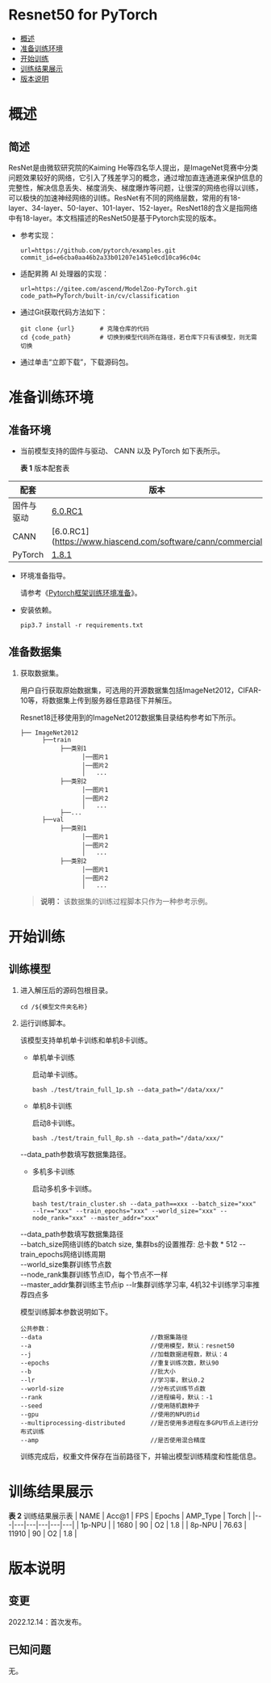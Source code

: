 # Resnet50 for PyTorch

-   [概述](概述.md)
-   [准备训练环境](准备训练环境.md)
-   [开始训练](开始训练.md)
-   [训练结果展示](训练结果展示.md)
-   [版本说明](版本说明.md)



# 概述

## 简述

ResNet是由微软研究院的Kaiming He等四名华人提出，是ImageNet竞赛中分类问题效果较好的网络，它引入了残差学习的概念，通过增加直连通道来保护信息的完整性，解决信息丢失、梯度消失、梯度爆炸等问题，让很深的网络也得以训练，可以极快的加速神经网络的训练。ResNet有不同的网络层数，常用的有18-layer、34-layer、50-layer、101-layer、152-layer。ResNet18的含义是指网络中有18-layer。本文档描述的ResNet50是基于Pytorch实现的版本。


- 参考实现：

  ```
  url=https://github.com/pytorch/examples.git
  commit_id=e6cba0aa46b2a33b01207e1451e0cd10ca96c04c
  ```

- 适配昇腾 AI 处理器的实现：

  ```
  url=https://gitee.com/ascend/ModelZoo-PyTorch.git
  code_path=PyTorch/built-in/cv/classification
  ```
  
- 通过Git获取代码方法如下：

  ```
  git clone {url}       # 克隆仓库的代码
  cd {code_path}        # 切换到模型代码所在路径，若仓库下只有该模型，则无需切换
  ```
  
- 通过单击“立即下载”，下载源码包。

# 准备训练环境

## 准备环境

- 当前模型支持的固件与驱动、 CANN 以及 PyTorch 如下表所示。

  **表 1**  版本配套表


| 配套       | 版本                                                         |
| ---------- | ------------------------------------------------------------ |
| 固件与驱动 | [6.0.RC1](https://www.hiascend.com/hardware/firmware-drivers?tag=commercial) |
| CANN       | [6.0.RC1](https://www.hiascend.com/software/cann/commercial |
| PyTorch    | [1.8.1](https://gitee.com/ascend/pytorch/tree/master/)|

- 环境准备指导。

  请参考《[Pytorch框架训练环境准备](https://www.hiascend.com/document/detail/zh/ModelZoo/pytorchframework/ptes)》。
  
- 安装依赖。

  ```
  pip3.7 install -r requirements.txt
  ```


## 准备数据集

1. 获取数据集。

   用户自行获取原始数据集，可选用的开源数据集包括ImageNet2012，CIFAR-10等，将数据集上传到服务器任意路径下并解压。

   Resnet18迁移使用到的ImageNet2012数据集目录结构参考如下所示。

   ```
   ├── ImageNet2012
         ├──train
              ├──类别1
                    │──图片1
                    │──图片2
                    │   ...       
              ├──类别2
                    │──图片1
                    │──图片2
                    │   ...   
              ├──...                     
         ├──val  
              ├──类别1
                    │──图片1
                    │──图片2
                    │   ...       
              ├──类别2
                    │──图片1
                    │──图片2
                    │   ...              
   ```

   > **说明：** 
   >该数据集的训练过程脚本只作为一种参考示例。




# 开始训练

## 训练模型

1. 进入解压后的源码包根目录。

   ```
   cd /${模型文件夹名称}
   ```

2. 运行训练脚本。

   该模型支持单机单卡训练和单机8卡训练。

   - 单机单卡训练

     启动单卡训练。

     ```
     bash ./test/train_full_1p.sh --data_path="/data/xxx/" 
     ```

   - 单机8卡训练

     启动8卡训练。

     ```
     bash ./test/train_full_8p.sh --data_path="/data/xxx/"
     ```

   --data_path参数填写数据集路径。
   
   
   - 多机多卡训练

     启动多机多卡训练。

     ```
     bash test/train_cluster.sh --data_path==xxx --batch_size="xxx" --lr=="xxx" --train_epochs="xxx" --world_size="xxx" --node_rank="xxx" --master_addr="xxx"
     ```

   --data_path参数填写数据集路径    
   --batch_size网络训练的batch size, 集群bs的设置推荐: 总卡数 * 512 
   --train_epochs网络训练周期    
   --world_size集群训练节点数    
   --node_rank集群训练节点ID，每个节点不一样    
   --master_addr集群训练主节点ip
   --lr集群训练学习率, 4机32卡训练学习率推荐四点多   
   
    
   模型训练脚本参数说明如下。

   ```
   公共参数：
   --data                              //数据集路径
   --a                                 //使用模型，默认：resnet50
   --j                                 //加载数据进程数，默认：4
   --epochs                            //重复训练次数，默认90
   --b                                 //批大小
   --lr                                //学习率，默认0.2
   --world-size                        //分布式训练节点数
   --rank                              //进程编号，默认：-1
   --seed                              //使用随机数种子
   --gpu                               //使用的NPU的id
   --multiprocessing-distributed       //是否使用多进程在多GPU节点上进行分布式训练
   --amp                               //是否使用混合精度
   ```
   
   训练完成后，权重文件保存在当前路径下，并输出模型训练精度和性能信息。

# 训练结果展示

**表 2**  训练结果展示表
| NAME  | Acc@1  | FPS  | Epochs  | AMP_Type  | Torch  |
|---|---|---|---|---|---|
| 1p-NPU  |   | 1680  | 90  | O2  | 1.8  |
| 8p-NPU   | 76.63  | 11910  | 90  | O2  | 1.8  |


# 版本说明

## 变更

2022.12.14：首次发布。

## 已知问题

无。

